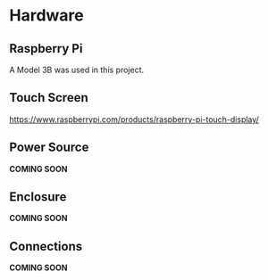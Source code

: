 # Hardware

## Raspberry Pi

A Model 3B was used in this project.

## Touch Screen

https://www.raspberrypi.com/products/raspberry-pi-touch-display/

## Power Source

**COMING SOON**

## Enclosure

**COMING SOON**

## Connections

**COMING SOON**
